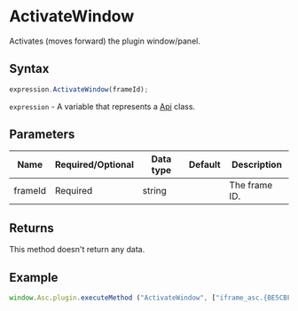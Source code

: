 # ActivateWindow

Activates (moves forward) the plugin window/panel.

## Syntax

```javascript
expression.ActivateWindow(frameId);
```

`expression` - A variable that represents a [Api](../Api.md) class.

## Parameters

| **Name** | **Required/Optional** | **Data type** | **Default** | **Description** |
| ------------- | ------------- | ------------- | ------------- | ------------- |
| frameId | Required | string |  | The frame ID. |

## Returns

This method doesn't return any data.

## Example

```javascript editor-xlsx
window.Asc.plugin.executeMethod ("ActivateWindow", ["iframe_asc.{BE5CBF95-C0AD-4842-B157-AC40FEDD9841}"]);
```
